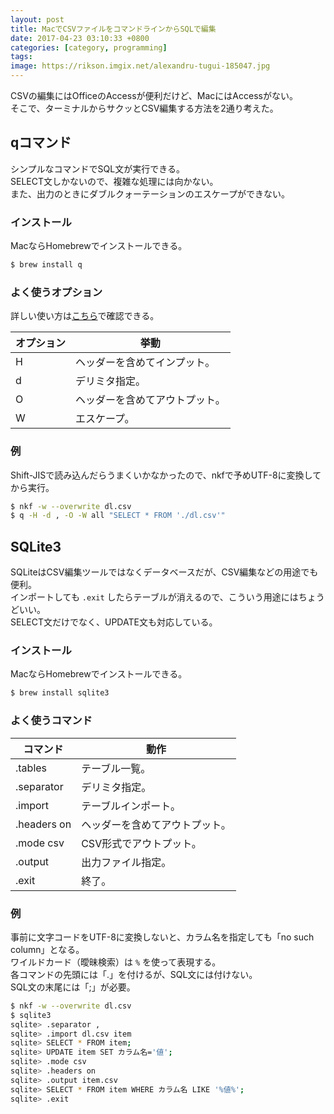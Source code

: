 ```yaml
---
layout: post
title: MacでCSVファイルをコマンドラインからSQLで編集
date: 2017-04-23 03:10:33 +0800
categories: [category, programming]
tags: 
image: https://rikson.imgix.net/alexandru-tugui-185047.jpg
---
```

CSVの編集にはOfficeのAccessが便利だけど、MacにはAccessがない。  
そこで、ターミナルからサクッとCSV編集する方法を2通り考えた。

## qコマンド

シンプルなコマンドでSQL文が実行できる。  
SELECT文しかないので、複雑な処理には向かない。  
また、出力のときにダブルクォーテーションのエスケープができない。

### インストール

MacならHomebrewでインストールできる。

```bash
$ brew install q 
```

### よく使うオプション

詳しい使い方は[こちら](http://harelba.github.io/q/usage.html)で確認できる。

| オプション | 挙動                           |
| ---------- | ------------------------------ |
| H          | ヘッダーを含めてインプット。   |
| d          | デリミタ指定。                 |
| O          | ヘッダーを含めてアウトプット。 |
| W          | エスケープ。                   |


### 例

Shift-JISで読み込んだらうまくいかなかったので、nkfで予めUTF-8に変換してから実行。

```bash
$ nkf -w --overwrite dl.csv
$ q -H -d , -O -W all "SELECT * FROM './dl.csv'" 
```

## SQLite3

SQLiteはCSV編集ツールではなくデータベースだが、CSV編集などの用途でも便利。  
インポートしても `.exit` したらテーブルが消えるので、こういう用途にはちょうどいい。  
SELECT文だけでなく、UPDATE文も対応している。

### インストール

MacならHomebrewでインストールできる。

```bash
$ brew install sqlite3 
```

### よく使うコマンド

| コマンド    | 動作                           |
| ----------- | ------------------------------ |
| .tables     | テーブル一覧。                 |
| .separator  | デリミタ指定。                 |
| .import     | テーブルインポート。           |
| .headers on | ヘッダーを含めてアウトプット。 |
| .mode csv   | CSV形式でアウトプット。        |
| .output     | 出力ファイル指定。             |
| .exit       | 終了。                         |


### 例

事前に文字コードをUTF-8に変換しないと、カラム名を指定しても「no such column」となる。  
ワイルドカード（曖昧検索）は `%` を使って表現する。  
各コマンドの先頭には「.」を付けるが、SQL文には付けない。  
SQL文の末尾には「;」が必要。

```bash
$ nkf -w --overwrite dl.csv
$ sqlite3
sqlite> .separator ,
sqlite> .import dl.csv item
sqlite> SELECT * FROM item;
sqlite> UPDATE item SET カラム名='値';
sqlite> .mode csv
sqlite> .headers on
sqlite> .output item.csv
sqlite> SELECT * FROM item WHERE カラム名 LIKE '%値%';
sqlite> .exit
```

